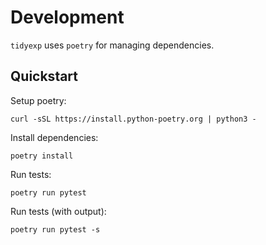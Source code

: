 # Development

`tidyexp` uses `poetry` for managing dependencies.

## Quickstart

Setup poetry:

```
curl -sSL https://install.python-poetry.org | python3 -
```

Install dependencies:

```
poetry install
```

Run tests:

```
poetry run pytest
```

Run tests (with output):

```
poetry run pytest -s
```
